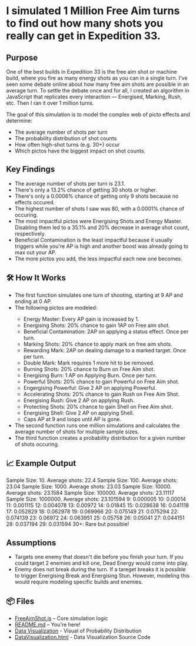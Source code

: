 <h1>I simulated 1 Million Free Aim turns to find out how many shots you really can get in Expedition 33.</h1>

<h2>Purpose</h2>
One of the best builds in Expedition 33 is the free aim shot or machine build, where you fire as many energy shots as you can in a single turn. I've seen some debate online about how many free aim shots are possible in an average turn. To settle the debate once and for all, I created an algorithm in JavaScript that replicates every interaction — Energised, Marking, Rush, etc. Then I ran it over 1 million turns. 

The goal of this simulation is to model the complex web of picto effects and determine:

<ul>
<li> The average number of shots per turn </li>
<li> The probability distribution of shot counts</li>
<li> How often high-shot turns (e.g. 30+) occur</li>
<li> Which pictos have the biggest impact on shot counts.</li>
</ul>

<h2>Key Findings</h2>
<ul>
  <li>The average number of shots per turn is 23.1.</li>
  <li>There's only a 13.2% chance of getting 30 shots or higher.</li>
  <li>There's only a 0.0006% chance of getting only 9 shots because no effects occured.</li>
  <li>The highest number of shots I saw was 80, with a 0.0001% chance of occuring.</li>
  <li>The most impactful pictos were  Energising Shots and Energy Master. Disabling them led to a 35.1% and 20% decrease in average shot count, respectively.</li>
  <li>Beneficial Contamination is the least impactful because it usually triggers while you're AP is high and another boost was already going to max out your AP.</li>
  <li>The more pictos you add, the less impactful each new one becomes.</li>
</ul>

<h2>🛠️ How It Works</h2>
<ul>
<li>The first function simulates one turn of shooting, starting at 9 AP and ending at 0 AP.</li>
<li>The following pictos are modeled:</li>
  <ul>
    <li>Energy Master: Every AP gain is increased by 1.</li>
    <li>Energising Shots: 20% chance to gain 1AP on Free aim shot.</li>
    <li>Beneficial Contamination: 2AP on applying a status effect. Once per turn.</li>
    <li>Marking Shots: 20% chance to apply mark on free aim shots.</li>
    <li>Rewarding Mark: 2AP on dealing damage to a marked target. Once per turn.</li>
    <li>Double Mark: Mark requires 1 more hit to be removed.</li>
    <li>Burning Shots: 20% chance to Burn on Free Aim shot.</li>
    <li>Energising Burn: 1 AP on Applying Burn. Once per turn.</li>
    <li>Powerful Shots: 20% chance to gain Powerful on Free Aim shot.</li>
    <li>Engergising Powerful: Give 2 AP on applying Powerful.</li>
    <li>Accelerating Shots: 20% chance to gain Rush on Free Aim Shot.</li>
    <li>Energising Rush: Give 2 AP on applying Rush.</li>
    <li>Protecting Shots: 20% chance to gain Shell on Free Aim shot.</li>
    <li>Energising Shell: Give 2 AP on applying Shell.</li>
    <li>Caps AP at 9 and loops until AP is gone.</li>
  </ul>
  <li>The second function runs one million simulations and calculates the average number of shots for multiple sample sizes.</li>
  <li>The third function creates a probability distribution for a given number of shots occuring.</li>  
</ul>

<h2>📈 Example Output</h2>

Sample Size: 10. Average shots: 22.4
Sample Size: 100. Average shots: 23.04
Sample Size: 1000. Average shots: 23.03
Sample Size: 10000. Average shots: 23.1584
Sample Size: 100000. Average shots: 23.11117
Sample Size: 1000000. Average shots: 23.101594
9: 0.000005
10: 0.00014
11: 0.001115
12: 0.004078
13: 0.00972
14: 0.01845
15: 0.028638
16: 0.041118
17: 0.052829
18: 0.062978
19: 0.069966
20: 0.075149
21: 0.075294
22: 0.074139
23: 0.06972
24: 0.063951
25: 0.05758
26: 0.05041
27: 0.044151
28: 0.037194
29: 0.031594
30+: Rare but possible!

<h2>Assumptions</h2>
<ul>
  <li>Targets one enemy that doesn't die before you finish your turn. If you could target 2 enemies and kill one, Dead Energy would come into play.</li>
  <li>Enemy does not break during the turn. If a tareget breaks it is possible to trigger Energising Break and Energising Stun. However, modeling this would require modeling specific builds and enemies.</li>
</ul>
  
<h2>📦 Files</h2>
<ul>
  <li><a href="https://github.com/goforryan/expedition33freeaimshot/blob/main/FreeAimShot.js">FreeAimShot.js</a> – Core simulation logic</li>
  <li><a href="https://github.com/goforryan/expedition33freeaimshot/blob/main/README.md">README.md</a> – You're here!</li>
  <li><a href="https://goforryan.github.io/expedition33freeaimshot/DataVisualization.html">Data Visualization</a> - Visual of Probability Distribution</li>
  <li><a href="https://github.com/goforryan/expedition33freeaimshot/blob/main/DataVisualization.html">DataVisualization.html</a> - Data Visualization Source Code</li>
</ul>
